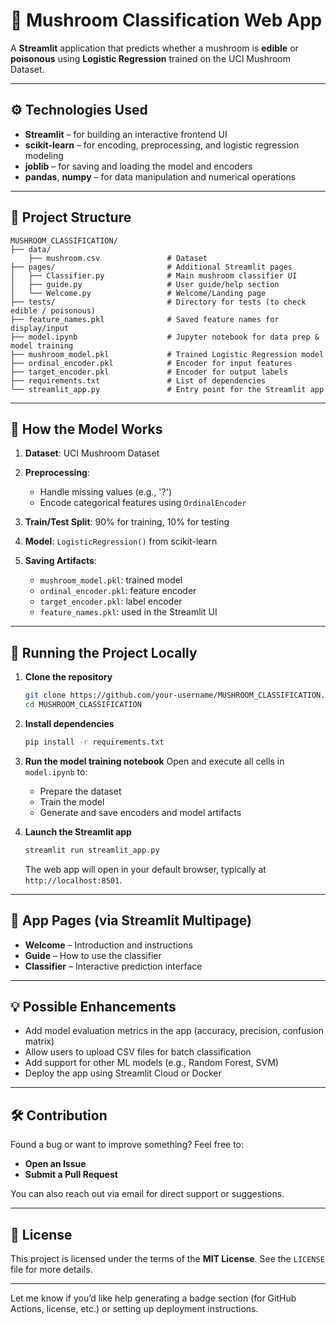 

# 🍄 Mushroom Classification Web App

A **Streamlit** application that predicts whether a mushroom is **edible** or **poisonous** using **Logistic Regression** trained on the UCI Mushroom Dataset.

---

## ⚙️ Technologies Used

* **Streamlit** – for building an interactive frontend UI
* **scikit-learn** – for encoding, preprocessing, and logistic regression modeling
* **joblib** – for saving and loading the model and encoders
* **pandas**, **numpy** – for data manipulation and numerical operations

---

## 📁 Project Structure

```text
MUSHROOM_CLASSIFICATION/
├── data/
    ├── mushroom.csv               # Dataset
├── pages/                         # Additional Streamlit pages
│   ├── Classifier.py              # Main mushroom classifier UI
│   ├── guide.py                   # User guide/help section
│   └── Welcome.py                 # Welcome/Landing page
├── tests/                         # Directory for tests (to check edible / poisonous)
├── feature_names.pkl              # Saved feature names for display/input
├── model.ipynb                    # Jupyter notebook for data prep & model training
├── mushroom_model.pkl             # Trained Logistic Regression model
├── ordinal_encoder.pkl            # Encoder for input features
├── target_encoder.pkl             # Encoder for output labels
├── requirements.txt               # List of dependencies
└── streamlit_app.py               # Entry point for the Streamlit app
```

---

## 🧠 How the Model Works

1. **Dataset**: UCI Mushroom Dataset
2. **Preprocessing**:

   * Handle missing values (e.g., '?')
   * Encode categorical features using `OrdinalEncoder`
3. **Train/Test Split**: 90% for training, 10% for testing
4. **Model**: `LogisticRegression()` from scikit-learn
5. **Saving Artifacts**:

   * `mushroom_model.pkl`: trained model
   * `ordinal_encoder.pkl`: feature encoder
   * `target_encoder.pkl`: label encoder
   * `feature_names.pkl`: used in the Streamlit UI

---

## 🚀 Running the Project Locally

1. **Clone the repository**

   ```bash
   git clone https://github.com/your-username/MUSHROOM_CLASSIFICATION.git
   cd MUSHROOM_CLASSIFICATION
   ```

2. **Install dependencies**

   ```bash
   pip install -r requirements.txt
   ```

3. **Run the model training notebook**
   Open and execute all cells in `model.ipynb` to:

   * Prepare the dataset
   * Train the model
   * Generate and save encoders and model artifacts

4. **Launch the Streamlit app**

   ```bash
   streamlit run streamlit_app.py
   ```

   The web app will open in your default browser, typically at `http://localhost:8501`.

---

## 🧭 App Pages (via Streamlit Multipage)

* **Welcome** – Introduction and instructions
* **Guide** – How to use the classifier
* **Classifier** – Interactive prediction interface

---

## 💡 Possible Enhancements

* Add model evaluation metrics in the app (accuracy, precision, confusion matrix)
* Allow users to upload CSV files for batch classification
* Add support for other ML models (e.g., Random Forest, SVM)
* Deploy the app using Streamlit Cloud or Docker

---

## 🛠️ Contribution

Found a bug or want to improve something? Feel free to:

* **Open an Issue**
* **Submit a Pull Request**

You can also reach out via email for direct support or suggestions.

---

## 📜 License

This project is licensed under the terms of the **MIT License**. See the `LICENSE` file for more details.

---

Let me know if you’d like help generating a badge section (for GitHub Actions, license, etc.) or setting up deployment instructions.
